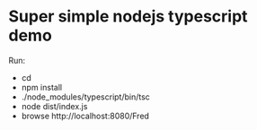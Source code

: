 # Super simple nodejs typescript demo

Run:

- cd <repository>
- npm install
- ./node_modules/typescript/bin/tsc
- node dist/index.js
- browse http://localhost:8080/Fred
